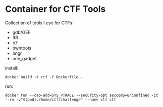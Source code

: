 # Container for CTF Tools

Collection of tools I use for CTFs

- gdb/GEF
- RR
- b7
- pwntools
- angr
- one_gadget



install:

```
docker build -t ctf -f Dockerfile .
```



run:

```
docker run --cap-add=SYS_PTRACE --security-opt seccomp=unconfined -it --rm -v"$(pwd):/home/ctf/challenge" --name ctf ctf
```

